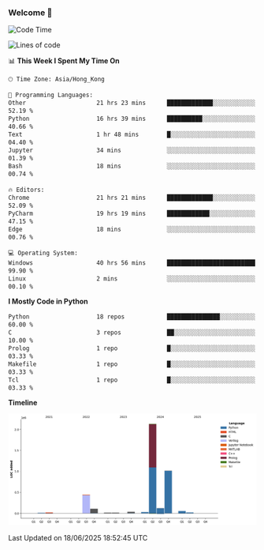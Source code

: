 ### Welcome 👋

<!--START_SECTION:waka-->
![Code Time](http://img.shields.io/badge/Code%20Time-2%2C203%20hrs%2025%20mins-blue)

![Lines of code](https://img.shields.io/badge/From%20Hello%20World%20I%27ve%20Written-4.0%20million%20lines%20of%20code-blue)

📊 **This Week I Spent My Time On** 

```text
🕑︎ Time Zone: Asia/Hong_Kong

💬 Programming Languages: 
Other                    21 hrs 23 mins      █████████████░░░░░░░░░░░░   52.19 % 
Python                   16 hrs 39 mins      ██████████░░░░░░░░░░░░░░░   40.66 % 
Text                     1 hr 48 mins        █░░░░░░░░░░░░░░░░░░░░░░░░   04.40 % 
Jupyter                  34 mins             ░░░░░░░░░░░░░░░░░░░░░░░░░   01.39 % 
Bash                     18 mins             ░░░░░░░░░░░░░░░░░░░░░░░░░   00.74 % 

🔥 Editors: 
Chrome                   21 hrs 21 mins      █████████████░░░░░░░░░░░░   52.09 % 
PyCharm                  19 hrs 19 mins      ████████████░░░░░░░░░░░░░   47.15 % 
Edge                     18 mins             ░░░░░░░░░░░░░░░░░░░░░░░░░   00.76 % 

💻 Operating System: 
Windows                  40 hrs 56 mins      █████████████████████████   99.90 % 
Linux                    2 mins              ░░░░░░░░░░░░░░░░░░░░░░░░░   00.10 % 
```

**I Mostly Code in Python** 

```text
Python                   18 repos            ███████████████░░░░░░░░░░   60.00 % 
C                        3 repos             ██░░░░░░░░░░░░░░░░░░░░░░░   10.00 % 
Prolog                   1 repo              █░░░░░░░░░░░░░░░░░░░░░░░░   03.33 % 
Makefile                 1 repo              █░░░░░░░░░░░░░░░░░░░░░░░░   03.33 % 
Tcl                      1 repo              █░░░░░░░░░░░░░░░░░░░░░░░░   03.33 % 
```



**Timeline**

![Lines of Code chart](https://raw.githubusercontent.com/xhj2501/xhj2501/main/assets/bar_graph.png)


 Last Updated on 18/06/2025 18:52:45 UTC
<!--END_SECTION:waka-->

